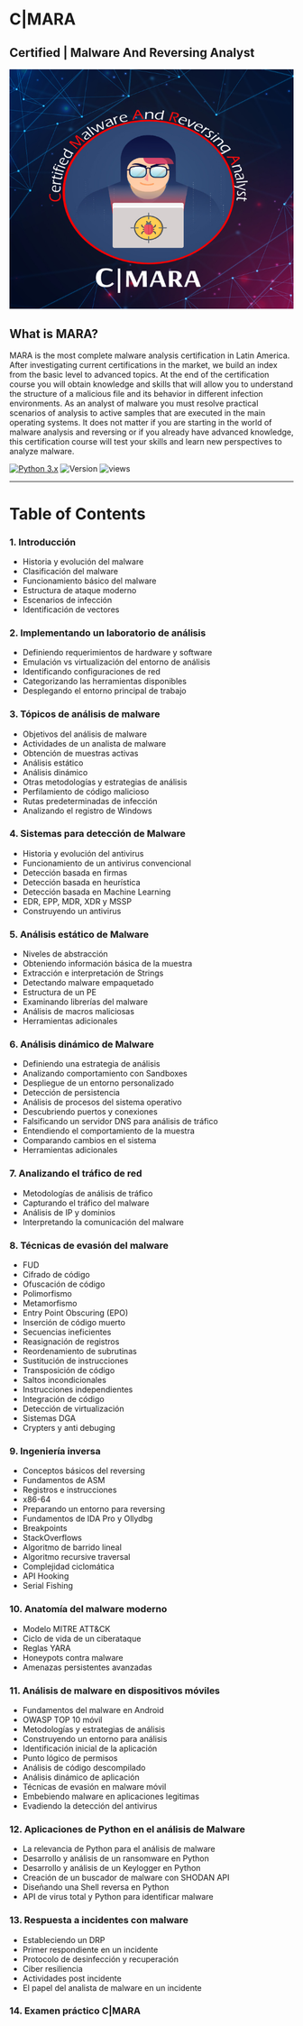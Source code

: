# C|MARA
## Certified | Malware And Reversing Analyst

![alt text](https://github.com/c14it0n/mara/blob/main/MARA.jpg?raw=true)

## What is MARA?

MARA is the most complete malware analysis certification in Latin America. After investigating current certifications in the market, we build an index from the basic level to advanced topics. At the end of the certification course you will obtain knowledge and skills that will allow you to understand the structure of a malicious file and its behavior in different infection environments. As an analyst of malware you must resolve practical scenarios of analysis to active samples that are executed in the main operating systems. It does not matter if you are starting in the world of malware analysis and reversing or if you already have advanced knowledge, this certification course will test your skills and learn new perspectives to analyze malware.

[![Python 3.x](https://img.shields.io/badge/Language-Python3-blue.svg)](https://www.python.org/)  ![Version](https://img.shields.io/badge/Version-Beta-green.svg) ![views](https://visitor-badge.laobi.icu/badge?page_id=c14it0n.mara&title=Visitor)


---

# Table of Contents

### 1.	Introducción
- Historia y evolución del malware
- Clasificación del malware
- Funcionamiento básico del malware
- Estructura de ataque moderno 
- Escenarios de infección
- Identificación de vectores
### 2.	Implementando un laboratorio de análisis 
- Definiendo requerimientos de hardware y software
- Emulación vs virtualización del entorno de análisis
- Identificando configuraciones de red
- Categorizando las herramientas disponibles
- Desplegando el entorno principal de trabajo
### 3.	Tópicos de análisis de malware
- Objetivos del análisis de malware
- Actividades de un analista de malware
- Obtención de muestras activas
- Análisis estático
- Análisis dinámico
- Otras metodologías y estrategias de análisis
- Perfilamiento de código malicioso
- Rutas predeterminadas de infección
- Analizando el registro de Windows
### 4.	Sistemas para detección de Malware
- Historia y evolución del antivirus
- Funcionamiento de un antivirus convencional
- Detección basada en firmas
- Detección basada en heurística
- Detección basada en Machine Learning
- EDR, EPP, MDR, XDR y MSSP
- Construyendo un antivirus
### 5.	Análisis estático de Malware
- Niveles de abstracción
- Obteniendo información básica de la muestra
- Extracción e interpretación de Strings
- Detectando malware empaquetado
- Estructura de un PE
- Examinando librerías del malware
- Análisis de macros maliciosas
- Herramientas adicionales
### 6.	Análisis dinámico de Malware
- Definiendo una estrategia de análisis
- Analizando comportamiento con Sandboxes
- Despliegue de un entorno personalizado
- Detección de persistencia
- Análisis de procesos del sistema operativo
- Descubriendo puertos y conexiones
- Falsificando un servidor DNS para análisis de tráfico
- Entendiendo el comportamiento de la muestra
- Comparando cambios en el sistema
- Herramientas adicionales
### 7.	Analizando el tráfico de red
- Metodologías de análisis de tráfico
- Capturando el tráfico del malware
- Análisis de IP y dominios
- Interpretando la comunicación del malware
### 8.	Técnicas de evasión del malware
- FUD
- Cifrado de código 
- Ofuscación de código
- Polimorfismo
- Metamorfismo
- Entry Point Obscuring (EPO)
- Inserción de código muerto
- Secuencias ineficientes
- Reasignación de registros
- Reordenamiento de subrutinas
- Sustitución de instrucciones
- Transposición de código
- Saltos incondicionales
- Instrucciones independientes
- Integración de código
- Detección de virtualización
- Sistemas DGA
- Crypters y anti debuging
### 9.	Ingeniería inversa
- Conceptos básicos del reversing
- Fundamentos de ASM
- Registros e instrucciones
- x86-64
- Preparando un entorno para reversing
- Fundamentos de IDA Pro y Ollydbg
- Breakpoints
- StackOverflows 
- Algoritmo de barrido lineal
- Algoritmo recursive traversal
- Complejidad ciclomática
- API Hooking
- Serial Fishing
### 10.	 Anatomía del malware moderno
- Modelo MITRE ATT&CK
- Ciclo de vida de un ciberataque
- Reglas YARA
- Honeypots contra malware
- Amenazas persistentes avanzadas
### 11.	Análisis de malware en dispositivos móviles
- Fundamentos del malware en Android
- OWASP TOP 10 móvil
- Metodologías y estrategias de análisis
- Construyendo un entorno para análisis
- Identificación inicial de la aplicación
- Punto lógico de permisos
- Análisis de código descompilado
- Análisis dinámico de aplicación
- Técnicas de evasión en malware móvil
- Embebiendo malware en aplicaciones legitimas
- Evadiendo la detección del antivirus
### 12.	Aplicaciones de Python en el análisis de Malware
- La relevancia de Python para el análisis de malware
- Desarrollo y análisis de un ransomware en Python
- Desarrollo y análisis de un Keylogger en Python
- Creación de un buscador de malware con SHODAN API
- Diseñando una Shell reversa en Python
- API de virus total y Python para identificar malware
### 13.	Respuesta a incidentes con malware 
- Estableciendo un DRP
- Primer respondiente en un incidente
- Protocolo de desinfección y recuperación
- Ciber resiliencia  
- Actividades post incidente
- El papel del analista de malware en un incidente
### 14.	Examen práctico C|MARA



